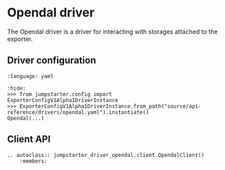 # Opendal driver

The Opendal driver is a driver for interacting with storages attached to the exporter.

## Driver configuration

```{literalinclude} opendal.yaml
:language: yaml
```

```{doctest}
:hide:
>>> from jumpstarter.config import ExporterConfigV1Alpha1DriverInstance
>>> ExporterConfigV1Alpha1DriverInstance.from_path("source/api-reference/drivers/opendal.yaml").instantiate()
Opendal(...)
```

## Client API

```{eval-rst}
.. autoclass:: jumpstarter_driver_opendal.client.OpendalClient()
    :members:
```
